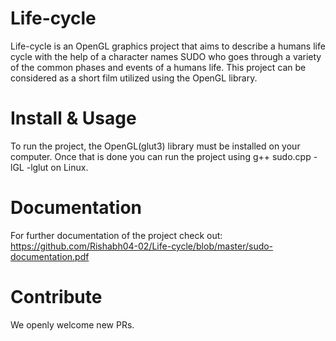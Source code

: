 # Life-cycle

 Life-cycle is an OpenGL graphics project that aims to describe a humans life cycle with the help of a character names SUDO who goes through a variety of the common phases and events of a humans life. This project can be considered as a short film utilized using the OpenGL library.

# Install & Usage

 To run the project, the OpenGL(glut3) library must be installed on your computer. Once that is done you can run the project using g++ sudo.cpp -lGL -lglut on Linux.

# Documentation

 For further documentation of the project check out: https://github.com/Rishabh04-02/Life-cycle/blob/master/sudo-documentation.pdf

# Contribute

 We openly welcome new PRs.


